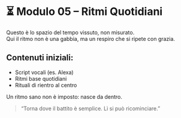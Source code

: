 # ⏳ Modulo 05 – Ritmi Quotidiani

Questo è lo spazio del tempo vissuto, non misurato.  
Qui il ritmo non è una gabbia, ma un respiro che si ripete con grazia.

## Contenuti iniziali:
- Script vocali (es. Alexa)
- Ritmi base quotidiani
- Rituali di rientro al centro

Un ritmo sano non è imposto: nasce da dentro.

> “Torna dove il battito è semplice. Lì si può ricominciare.”

